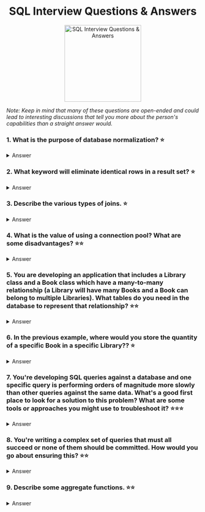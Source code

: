 <h1 align="center">
SQL Interview Questions & Answers
</h1>
<p align="center">
    <img src="https://github.com/monkey3310/full-stack-interview/blob/master/assets/sql.png" alt="SQL Interview Questions & Answers" height="200"/>
</p>

_Note: Keep in mind that many of these questions are open-ended and could lead to interesting discussions that tell you more about the person's capabilities than a straight answer would._

### 1. What is the purpose of database normalization? :star:

<details>
    <summary>
        Answer
    </summary>
</details>

### 2. What keyword will eliminate identical rows in a result set? :star:

<details>
    <summary>
        Answer
    </summary>
</details>

### 3. Describe the various types of joins. :star:

<details>
    <summary> 
        Answer
    </summary>
</details>

### 4. What is the value of using a connection pool? What are some disadvantages? :star::star:

<details>
    <summary>
        Answer
    </summary>
</details>

### 5. You are developing an application that includes a Library class and a Book class which have a many-to-many relationship (a Library will have many Books and a Book can belong to multiple Libraries). What tables do you need in the database to represent that relationship? :star::star:

<details>
    <summary>
        Answer
    </summary>
</details>

### 6. In the previous example, where would you store the quantity of a specific Book in a specific Library?? :star:

<details>
    <summary>
        Answer
    </summary>
</details>

### 7. You're developing SQL queries against a database and one specific query is performing orders of magnitude more slowly than other queries against the same data. What's a good first place to look for a solution to this problem? What are some tools or approaches you might use to troubleshoot it? :star::star::star:

<details>
    <summary>
        Answer
    </summary>
</details>

### 8. You're writing a complex set of queries that must all succeed or none of them should be committed. How would you go about ensuring this? :star::star:

<details>
    <summary>
        Answer
    </summary>
</details>

### 9. Describe some aggregate functions. :star::star:

<details>
    <summary>
        Answer
    </summary>
</details>
